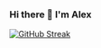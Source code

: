 ### Hi there 👋 I'm Alex

[![GitHub Streak](https://github-readme-streak-stats-virid-seven.vercel.app?user=AlexandarEfremov&theme=github-dark-dimmed&hide_border=true)](https://git.io/streak-stats)
